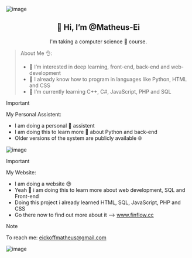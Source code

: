 ![image](https://camo.githubusercontent.com/3627c8c5c98aca844ff293f20bc6a09298ea8a771d6eb82075e4a3841b1159fa/68747470733a2f2f63617073756c652d72656e6465722e76657263656c2e6170702f6170693f747970653d776176696e6726636f6c6f723d666639316134266865696768743d3132302673656374696f6e3d686561646572)
<div align="center">
<h2>👋 Hi, I’m @Matheus-Ei</h2>
<p>I'm taking a computer science 🤖 course.</p>
</div>

> About Me 👌:
> - 👀 I’m interested in deep learning, front-end, back-end and web-development
> - 🧨 I already know how to program in languages ​​like Python, HTML and CSS
> - 🌱 I’m currently learning C++, C#, JavaScript, PHP and SQL

> [!IMPORTANT]
> My Personal Assistent:
> - I am doing a personal 🤖 assistent 
> - I am doing this to learn more 📖 about Python and back-end
> - Older versions of the system are publicly available 🌐

![image](https://github.com/Matheus-Ei/Matheus-Ei/assets/127603510/f1fe0e15-845d-4d4a-baae-712fe3fd16ce)

> [!IMPORTANT]
> My Website:
> - I am doing a website 😍
> - Yeah 🎃 i am doing this to learn more about web development, SQL and Front-end
> - Doing this project i already learned HTML, SQL, JavaScript, PHP and CSS
> - Go there now to find out more about it --> www.finflow.cc

> [!NOTE]
> To reach me: eickoffmatheus@gmail.com

![image](https://camo.githubusercontent.com/78337f3a09dc41b7c11d4f3acf2766c0a42a03e2b65a839b96aa9a1fd755799f/68747470733a2f2f63617073756c652d72656e6465722e76657263656c2e6170702f6170693f747970653d776176696e6726636f6c6f723d666639316134266865696768743d3132302673656374696f6e3d666f6f746572)
